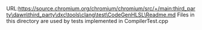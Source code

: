 URL:https://source.chromium.org/chromium/chromium/src/+/main:third_party\dawn\third_party\dxc\tools\clang\test\CodeGenHLSL\Readme.md
Files in this directory are used by tests implemented in CompilerTest.cpp